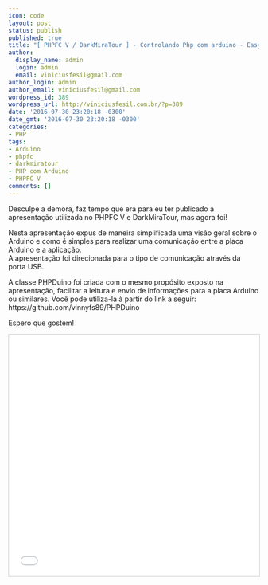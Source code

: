 ```yaml
---
icon: code
layout: post
status: publish
published: true
title: "[ PHPFC V / DarkMiraTour ] - Controlando Php com arduino - Easy Way"
author:
  display_name: admin
  login: admin
  email: viniciusfesil@gmail.com
author_login: admin
author_email: viniciusfesil@gmail.com
wordpress_id: 389
wordpress_url: http://viniciusfesil.com.br/?p=389
date: '2016-07-30 23:20:18 -0300'
date_gmt: '2016-07-30 23:20:18 -0300'
categories:
- PHP
tags:
- Arduino
- phpfc
- darkmiratour
- PHP com Arduino
- PHPFC V
comments: []
---
```

<p>Desculpe a demora, faz tempo que era para eu ter publicado a apresenta&ccedil;&atilde;o utilizada no&nbsp;PHPFC V e DarkMiraTour, mas agora foi!</p>
<p>Nesta apresenta&ccedil;&atilde;o expus de maneira simplificada uma vis&atilde;o geral sobre o Arduino e como &eacute; simples para realizar uma comunica&ccedil;&atilde;o entre a placa Arduino e a aplica&ccedil;&atilde;o.<br />
A apresenta&ccedil;&atilde;o foi direcionada para o tipo de comunica&ccedil;&atilde;o atrav&eacute;s da porta USB.</p>
<p>A classe PHPDuino foi criada com o mesmo prop&oacute;sito exposto na apresenta&ccedil;&atilde;o, facilitar a leitura e envio de informa&ccedil;&otilde;es para a placa Arduino ou similares. Voc&ecirc; pode utiliza-la &agrave; partir do link a seguir: https://github.com/vinnyfs89/PHPDuino</p>
<p>Espero que gostem!</p>
<p><iframe style="border: 1px solid #CCC; border-width: 1px; margin-bottom: 5px; max-width: 100%;" src="//www.slideshare.net/slideshow/embed_code/key/2xAuug3Nl68Rd0" width="595" height="485" frameborder="0" marginwidth="0" marginheight="0" scrolling="no" allowfullscreen="allowfullscreen"> </iframe></p>
